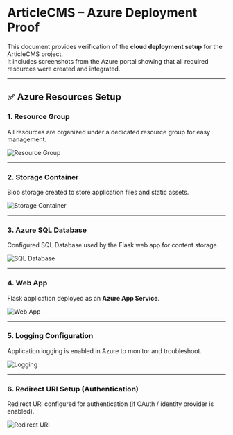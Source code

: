 # ArticleCMS – Azure Deployment Proof

This document provides verification of the **cloud deployment setup** for the ArticleCMS project.  
It includes screenshots from the Azure portal showing that all required resources were created and integrated.

---

## ✅ Azure Resources Setup

### 1. Resource Group
All resources are organized under a dedicated resource group for easy management.  

![Resource Group](screenshots/resource_group.png)

---

### 2. Storage Container
Blob storage created to store application files and static assets.  

![Storage Container](screenshots/storage_container.png)

---

### 3. Azure SQL Database
Configured SQL Database used by the Flask web app for content storage.  

![SQL Database](screenshots/sql_db.png)

---

### 4. Web App
Flask application deployed as an **Azure App Service**.  

![Web App](screenshots/web_app.png)

---

### 5. Logging Configuration
Application logging is enabled in Azure to monitor and troubleshoot.  

![Logging](screenshots/logging.png)

---

### 6. Redirect URI Setup (Authentication)
Redirect URI configured for authentication (if OAuth / identity provider is enabled).  

![Redirect URI](screenshots/redirect_uri.png)
